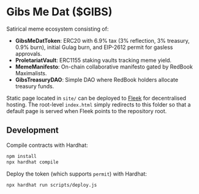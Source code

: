 # Gibs Me Dat ($GIBS)

Satirical meme ecosystem consisting of:

- **GibsMeDatToken**: ERC20 with 6.9% tax (3% reflection, 3% treasury, 0.9% burn), initial Gulag burn, and EIP-2612 permit for gasless approvals.
- **ProletariatVault**: ERC1155 staking vaults tracking meme yield.
- **MemeManifesto**: On-chain collaborative manifesto gated by RedBook Maximalists.
- **GibsTreasuryDAO**: Simple DAO where RedBook holders allocate treasury funds.

Static page located in `site/` can be deployed to [Fleek](https://fleek.co) for decentralised hosting. The root-level `index.html` simply redirects to this folder so that a default page is served when Fleek points to the repository root.

## Development

Compile contracts with Hardhat:

```bash
npm install
npx hardhat compile
```

Deploy the token (which supports `permit`) with Hardhat:

```bash
npx hardhat run scripts/deploy.js
```
